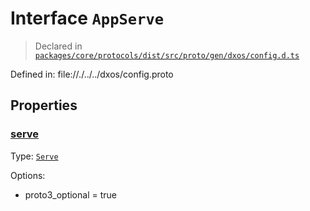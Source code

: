 # Interface `AppServe`
> Declared in [`packages/core/protocols/dist/src/proto/gen/dxos/config.d.ts`]()

Defined in:
   file://./../../dxos/config.proto
## Properties
### [serve]()
Type: <code>[Serve](/api/@dxos/config/interfaces/Serve)</code>

Options:
  - proto3_optional = true